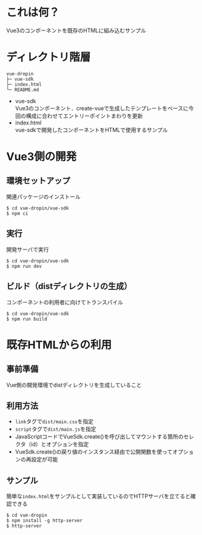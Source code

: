 # これは何？

Vue3のコンポーネントを既存のHTMLに組み込むサンプル

# ディレクトリ階層

```
vue-dropin
├─ vue-sdk
├─ index.html
└─ README.md
```

* vue-sdk  
  Vue3のコンポーネント．create-vueで生成したテンプレートをベースに今回の構成に合わせてエントリーポイントまわりを更新
* index.html  
  vue-sdkで開発したコンポーネントをHTMLで使用するサンプル

# Vue3側の開発

## 環境セットアップ

関連パッケージのインストール

```console
$ cd vue-dropin/vue-sdk
$ npm ci
```

## 実行

開発サーバで実行

```console
$ cd vue-dropin/vue-sdk
$ npm run dev
```

## ビルド（distディレクトリの生成）

コンポーネントの利用者に向けてトランスパイル

```console
$ cd vue-dropin/vue-sdk
$ npm run build
```

# 既存HTMLからの利用

## 事前準備

Vue側の開発環境でdistディレクトリを生成していること

## 利用方法

* `link`タグで`dist/main.css`を指定
* `script`タグで`dist/main.js`を指定
* JavaScriptコードでVueSdk.create()を呼び出してマウントする箇所のセレクタ（id）とオプションを指定
* VueSdk.create()の戻り値のインスタンス経由で公開関数を使ってオプションの再設定が可能

## サンプル

簡単な`index.html`をサンプルとして実装しているのでHTTPサーバを立てると確認できる

```console
$ cd vue-dropin
$ npm install -g http-server
$ http-server
```
